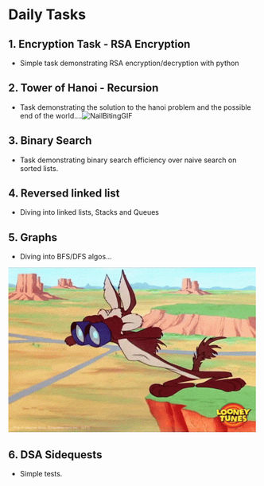 # Daily Tasks

## 1. Encryption Task - RSA Encryption

-   Simple task demonstrating RSA encryption/decryption with python

## 2. Tower of Hanoi - Recursion
-   Task demonstrating the solution to the hanoi problem and the possible end of the world....![NailBitingGIF](https://github.com/davis-sang/zero_day/assets/99921124/8617c3ca-41a3-4d2a-8a7c-67d380c80976)

## 3. Binary Search
-   Task demonstrating binary search efficiency over naive search on sorted lists.

## 4. Reversed linked list
-   Diving into linked lists, Stacks and Queues

## 5. Graphs
-   Diving into BFS/DFS algos...

   ![alt text](image.png)

## 6. DSA Sidequests
-   Simple tests. 
